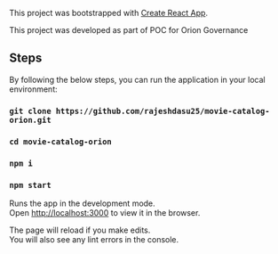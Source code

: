 This project was bootstrapped with [Create React App](https://github.com/facebook/create-react-app).

This project was developed as part of POC for Orion Governance

## Steps

By following the below steps, you can run the application in your local environment:

### `git clone https://github.com/rajeshdasu25/movie-catalog-orion.git`
### `cd movie-catalog-orion`
### `npm i`
### `npm start`

Runs the app in the development mode.<br>
Open [http://localhost:3000](http://localhost:3000) to view it in the browser.

The page will reload if you make edits.<br>
You will also see any lint errors in the console.